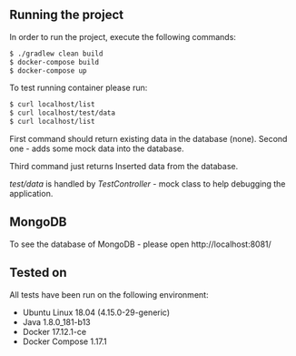 ## Running the project

In order to run the project, execute the following commands:

```bash
$ ./gradlew clean build
$ docker-compose build
$ docker-compose up
```

To test running container please run:

```bash
$ curl localhost/list
$ curl localhost/test/data
$ curl localhost/list
```

First command should return existing data in the database (none). Second one - adds some mock data into the database.

Third command just returns Inserted data from the database.

*test/data* is handled by *TestController* - mock class to help debugging the application.

## MongoDB

To see the database of MongoDB - please open http://localhost:8081/

## Tested on

All tests have been run on the following environment:

- Ubuntu Linux 18.04 (4.15.0-29-generic)
- Java 1.8.0_181-b13
- Docker 17.12.1-ce
- Docker Compose 1.17.1
